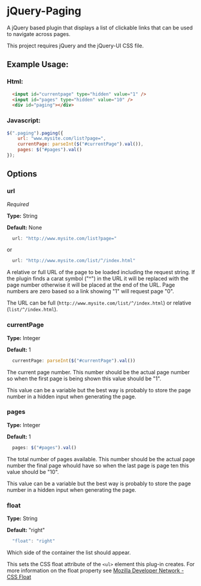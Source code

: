 # jQuery-Paging
A jQuery based plugin that displays a list of clickable links that can be used to navigate across pages.

This project requires jQuery and the jQuery-UI CSS file.

## Example Usage:

### Html:
```html
  <input id="currentpage" type="hidden" value="1" />
  <input id="pages" type="hidden" value="10" />
  <div id="paging"></div>
```
### Javascript:
```javascript
$(".paging").paging({
    url: "www.mysite.com/list?page=",
    currentPage: parseInt($("#currentPage").val()),
    pages: $("#pages").val()
});
```
## Options

### url
*Required*

**Type:** String

**Default:** None
```javascript
  url: "http://www.mysite.com/list?page="
```
or
```javascript
  url: "http://www.mysite.com/list/^/index.html"
```

A relative or full URL of the page to be loaded including the request string.  If the plugin finds a carat symbol ("^") in the URL it will be replaced with the page number otherwise it will be placed at the end of the URL.  Page numbers are zero based so a link showing "1" will request page "0".

The URL can be full (`http://www.mysite.com/list/^/index.html`) or relative (`list/^/index.html`).
### currentPage
**Type:** Integer

**Default:** 1

```javascript
  currentPage: parseInt($("#currentPage").val())
```
The current page number.  This number should be the actual page number so when the first page is being shown this value should be "1".

This value can be a variable but the best way is probably to store the page number in a hidden input when generating the page.
### pages
**Type:** Integer

**Default:** 1

```javascript
  pages: $("#pages").val()
```
The total number of pages available.  This number should be the actual page number the final page whould have so when the last page is page ten this value should be "10".

This value can be a variable but the best way is probably to store the page number in a hidden input when generating the page.
### float
**Type:** String

**Default:** "right"

```javascript
  "float": "right"
```
Which side of the container the list should appear.

This sets the CSS float attribute of the `<ul>` element this plug-in creates.  For more information on the float property see [Mozilla Developer Network - CSS Float](https://developer.mozilla.org/en-US/docs/Web/CSS/float)
